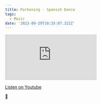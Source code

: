 ```yaml
---
title: Parkening - Spanish Dance
tags:
  - Music
date: '2023-09-29T10:35:07.322Z'
---
```


<iframe src="https://www.youtube-nocookie.com/embed/q7wI5KKa5AM?modestbranding=1&showinfo=0&rel=0" title="YouTube video player" frameborder="0" allow="accelerometer; autoplay; encrypted-media; gyroscope; picture-in-picture;" allowfullscreen className="youtube_video"></iframe>

[Listen on Youtube](https://youtu.be/q7wI5KKa5AM)

💃
